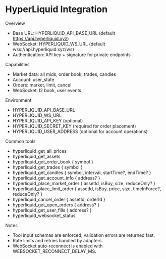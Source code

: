 # HyperLiquid Integration

Overview

- Base URL: HYPERLIQUID_API_BASE_URL (default https://api.hyperliquid.xyz)
- WebSocket: HYPERLIQUID_WS_URL (default wss://api.hyperliquid.xyz/ws)
- Authentication: API key + signature for private endpoints

Capabilities

- Market data: all mids, order book, trades, candles
- Account: user_state
- Orders: market, limit, cancel
- WebSocket: l2 book, user events

Environment

- HYPERLIQUID_API_BASE_URL
- HYPERLIQUID_WS_URL
- HYPERLIQUID_API_KEY (optional)
- HYPERLIQUID_SECRET_KEY (required for order placement)
- HYPERLIQUID_USER_ADDRESS (optional for account operations)

Common tools

- hyperliquid_get_all_prices
- hyperliquid_get_assets
- hyperliquid_get_order_book { symbol }
- hyperliquid_get_trades { symbol }
- hyperliquid_get_candles { symbol, interval, startTime?, endTime? }
- hyperliquid_get_account_info { address? }
- hyperliquid_place_market_order { assetId, isBuy, size, reduceOnly? }
- hyperliquid_place_limit_order { assetId, isBuy, price, size, timeInForce?, reduceOnly? }
- hyperliquid_cancel_order { assetId, orderId }
- hyperliquid_get_open_orders { address? }
- hyperliquid_get_user_fills { address? }
- hyperliquid_websocket_status

Notes

- Tool input schemas are enforced; validation errors are returned fast.
- Rate limits and retries handled by adapters.
- WebSocket auto-reconnect is enabled with WEBSOCKET_RECONNECT_DELAY_MS.
